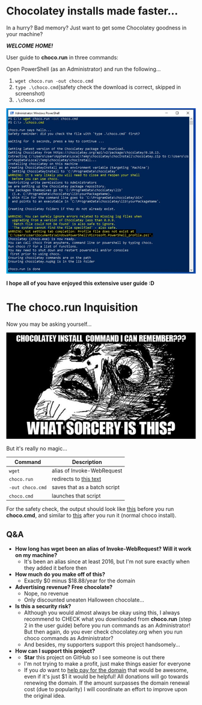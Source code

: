 
# Chocolatey installs made faster...
In a hurry? Bad memory? Just want to get some Chocolatey goodness in your machine?

***WELCOME HOME!***

User guide to **choco.run** in three commands:

Open PowerShell (as an Administrator) and run the following...
 1. `wget choco.run -out choco.cmd`
 2. `type .\choco.cmd`(safety check the download is correct, skipped in screenshot)
 3. `.\choco.cmd`
 
![expected-output](https://github.com/asheroto/choco.run/blob/master/expected-output-no-safety-check.jpg?raw=true)
 
**I hope all of you have enjoyed this extensive user guide :D**

# The choco.run Inquisition

Now you may be asking yourself...

![meme](https://raw.githubusercontent.com/asheroto/choco.run/master/meme.jpg)


But it's really no magic...

|Command|Description
|----------------|-------------------------------
`wget`|alias of Invoke-WebRequest
`choco.run`|redirects to [this text](https://raw.githubusercontent.com/asheroto/choco.run/master/install)
`-out choco.cmd`|saves that as a batch script
`choco.cmd`|launches that script

For the safety check, the output should look like [this](https://github.com/asheroto/choco.run/blob/master/expected-output1.jpg) before you run **choco.cmd**, and similar to [this](https://github.com/asheroto/choco.run/blob/master/expected-output2.jpg) after you run it (normal choco install).

## Q&A
- **How long has wget been an alias of Invoke-WebRequest? Will it work on my machine?**
	- It's been an alias since at least 2016, but I'm not sure exactly when they added it before then
- **How much do you make off of this?**
	- Exactly $0 minus $18.88/year for the domain
- **Advertising revenue? Free chocolate?**
	- Nope, no revenue
	- Only discounted uneaten Halloween chocolate...
- **Is this a security risk?**
	- Although you would almost always be okay using this, I always recommend to CHECK what you downloaded from **choco.run** (step 2 in the user guide) before you run commands as an Administrator! But then again, do you ever check chocolatey.org when you run choco commands as Administrator?
	- And besides, my supporters support this project handsomely...
- **How can I support this project?**
- 	- **Star** this project on GitHub so I see someone is out there
	- I'm not trying to make a profit, just make things easier for everyone
	- If you *do* want to [help pay for the domain](https://www.coinpayments.net/$asheroto) that would be awesome, even if it's just $1 it would be helpful! All donations will go towards renewing the domain. If the amount surpasses the domain renewal cost (due to popularity) I will coordinate an effort to improve upon the original idea.
